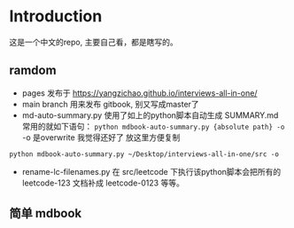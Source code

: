 # Introduction

这是一个中文的repo, 主要自己看，都是瞎写的。

## ramdom

* pages 发布于 https://yangzichao.github.io/interviews-all-in-one/
* main branch 用来发布 gitbook, 别又写成master了
* md-auto-summary.py 
使用了如上的python脚本自动生成 SUMMARY.md 常用的就如下语句：
`
python mdbook-auto-summary.py {absolute path} -o
`     
-o 是overwrite 我觉得还好了 放这里方便复制
```shell
python mdbook-auto-summary.py ~/Desktop/interviews-all-in-one/src -o
```
* rename-lc-filenames.py
在 src/leetcode 下执行该python脚本会把所有的 leetcode-123 文档补成 leetcode-0123 等等。

## 简单 mdbook

